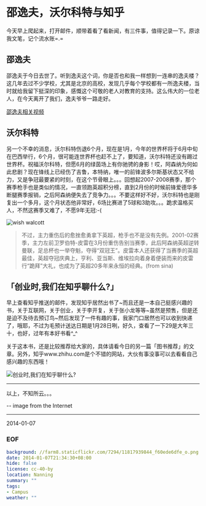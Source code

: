 邵逸夫，沃尔科特与知乎
======================

今天早上爬起来，打开邮件，顺带着看了看新闻，有三件事，值得记录一下。原谅我文笔，记个流水账=.=

## 邵逸夫
邵逸夫于今日去世了。听到逸夫这个词，你是否也和我一样想到一连串的逸夫楼？这几年去过不少学校，尤其是北京的高校，发现几乎每个学校都有一所逸夫楼，当时就给我留下挺深的印象，感慨这个可敬的老人对教育的支持。这么伟大的一位老人，在今天离开了我们，逸夫爷爷一路走好。

[邵逸夫相关视频](http://v.qq.com/topic/2014/syf.html "邵逸夫相关视频")

## 沃尔科特
另一个不幸的消息，沃尔科特伤退6个月，现在是1月，今年的世界杯将于6月中旬在巴西举行，6个月，很可能连世界杯也赶不上了，要知道，沃尔科特还没有踢过世界杯。祝福沃尔科特，但愿6月的绿茵场上有你驰骋的身影！哎，阿森纳为何如此悲剧？现在锋线上已经伤了吉鲁，本特纳，唯一的前锋波多尔斯基状态又不给力，又是争冠最要紧的时刻，在这个节骨眼上。。。回想起2007-2008赛季，那个赛季枪手也是类似的情况，一直领跑英超积分榜，直到2月份的时候前锋爱德华多断腿赛季报销，之后阿森纳便失去了竞争力。。。不要这样好不好，沃尔科特也是刚复出一个多月，这个月状态他非常好，6场比赛进了5球和3助攻。。。跪求温格买人，不然这赛季又难了，不愿9年无冠:-( 

![wish walcott](//farm8.staticflickr.com/7294/11817939844_f60ede6dfe_o.png)

> 不过，主力重伤后的愈挫愈勇拿下英超，枪手也不是没有先例。2001-02赛季，主力左前卫罗伯特-皮雷在3月份重伤告别当赛季，此后阿森纳英超逆转曼联，足总杯也一举夺魁，夺得“双冠王”。皮雷本人还获得了当赛季的英超最佳，英超夺冠庆典上，亨利、亚当斯、维埃拉向着身着便装而来的皮雷行“跪拜”大礼，也成为了英超20多年来永恒的经典。(from sina)

## 「创业时,我们在知乎聊什么?」
早上查看知乎推送的邮件，发现知乎居然出书了~而且还是一本自己挺感兴趣的书，关于互联网，关于创业，关于李开复，关于张小龙等等~虽然是预售，但是还是迫不及待去预订鸟~然后发现了一件有趣的事，我家门口居然也可以收到快递了，哦耶，不过为毛预计送达日期是1月28日咧，好久，查看了一下29是大年三十，也好，过年有本好书看^_^

关于这本书，还是比较推荐给大家的，具体请看今日的另一篇「图书推荐」的文章。另外，知乎www.zhihu.com是个不错的网站，大伙有事没事可以去看看自己感兴趣的东西哦！

![创业时,我们在知乎聊什么?](//farm6.staticflickr.com/5527/11818274986_5884ed8a29_o.jpg)

---
以上，不知所云。。。

--
image from the Internet

---
2014-01-07


### EOF
```yaml
background: //farm8.staticflickr.com/7294/11817939844_f60ede6dfe_o.png
date: 2014-01-07T21:34:30+08:00
hide: false
license: cc-40-by
location: Nanning
summary: ""
tags:
- Campus
weather: ""
```
